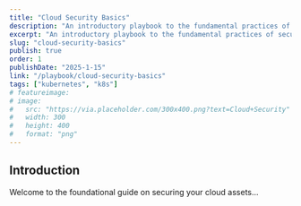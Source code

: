 ```yaml
---
title: "Cloud Security Basics"
description: "An introductory playbook to the fundamental practices of securing cloud environments."
excerpt: "An introductory playbook to the fundamental practices of securing cloud environments."
slug: "cloud-security-basics"
publish: true
order: 1
publishDate: "2025-1-15"
link: "/playbook/cloud-security-basics"
tags: ["kubernetes", "k8s"]
# featureimage: 
# image:
#   src: "https://via.placeholder.com/300x400.png?text=Cloud+Security"
#   width: 300
#   height: 400
#   format: "png"
---
```


## Introduction

Welcome to the foundational guide on securing your cloud assets...


